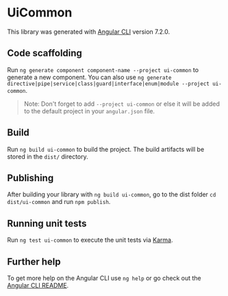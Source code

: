 # UiCommon

This library was generated with [Angular CLI](https://github.com/angular/angular-cli) version 7.2.0.

## Code scaffolding

Run `ng generate component component-name --project ui-common` to generate a new component. You can also use `ng generate directive|pipe|service|class|guard|interface|enum|module --project ui-common`.

> Note: Don't forget to add `--project ui-common` or else it will be added to the default project in your `angular.json` file.

## Build

Run `ng build ui-common` to build the project. The build artifacts will be stored in the `dist/` directory.

## Publishing

After building your library with `ng build ui-common`, go to the dist folder `cd dist/ui-common` and run `npm publish`.

## Running unit tests

Run `ng test ui-common` to execute the unit tests via [Karma](https://karma-runner.github.io).

## Further help

To get more help on the Angular CLI use `ng help` or go check out the [Angular CLI README](https://github.com/angular/angular-cli/blob/master/README.md).
